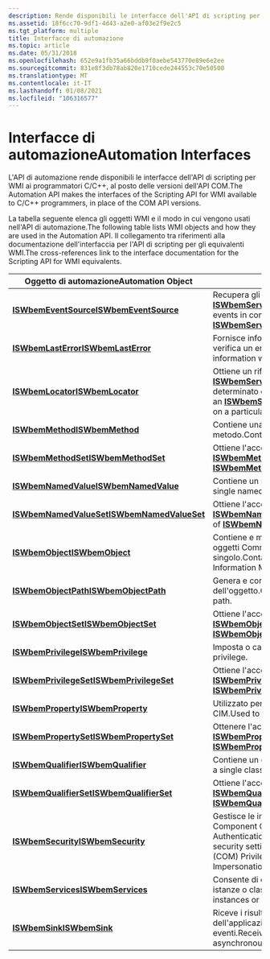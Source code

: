 ```yaml
---
description: Rende disponibili le interfacce dell'API di scripting per WMI ai programmatori C/C++, al posto delle versioni dell'API COM.
ms.assetid: 18f6cc70-9df1-4d43-a2e0-af03e2f9e2c5
ms.tgt_platform: multiple
title: Interfacce di automazione
ms.topic: article
ms.date: 05/31/2018
ms.openlocfilehash: 652e9a1fb35a66bddb9f0aebe543770e89e6e2ee
ms.sourcegitcommit: 831e8f3db78ab820e1710cede244553c70e50500
ms.translationtype: MT
ms.contentlocale: it-IT
ms.lasthandoff: 01/08/2021
ms.locfileid: "106316577"
---
```

# <a name="automation-interfaces"></a><span data-ttu-id="e6cab-103">Interfacce di automazione</span><span class="sxs-lookup"><span data-stu-id="e6cab-103">Automation Interfaces</span></span>

<span data-ttu-id="e6cab-104">L'API di automazione rende disponibili le interfacce dell'API di scripting per WMI ai programmatori C/C++, al posto delle versioni dell'API COM.</span><span class="sxs-lookup"><span data-stu-id="e6cab-104">The Automation API makes the interfaces of the Scripting API for WMI available to C/C++ programmers, in place of the COM API versions.</span></span>

<span data-ttu-id="e6cab-105">La tabella seguente elenca gli oggetti WMI e il modo in cui vengono usati nell'API di automazione.</span><span class="sxs-lookup"><span data-stu-id="e6cab-105">The following table lists WMI objects and how they are used in the Automation API.</span></span> <span data-ttu-id="e6cab-106">Il collegamento tra riferimenti alla documentazione dell'interfaccia per l'API di scripting per gli equivalenti WMI.</span><span class="sxs-lookup"><span data-stu-id="e6cab-106">The cross-references link to the interface documentation for the Scripting API for WMI equivalents.</span></span>



| <span data-ttu-id="e6cab-107">Oggetto di automazione</span><span class="sxs-lookup"><span data-stu-id="e6cab-107">Automation Object</span></span>                                 | <span data-ttu-id="e6cab-108">Descrizione</span><span class="sxs-lookup"><span data-stu-id="e6cab-108">Description</span></span>                                                                                                                 |
|---------------------------------------------------|-----------------------------------------------------------------------------------------------------------------------------|
| [<span data-ttu-id="e6cab-109">**ISWbemEventSource**</span><span class="sxs-lookup"><span data-stu-id="e6cab-109">**ISWbemEventSource**</span></span>](swbemeventsource.md)     | <span data-ttu-id="e6cab-110">Recupera gli eventi in combinazione con [**ISWbemServices.ExecNotificationQuery**](swbemservices-execnotificationquery.md).</span><span class="sxs-lookup"><span data-stu-id="e6cab-110">Retrieves events in conjunction with [**ISWbemServices.ExecNotificationQuery**](swbemservices-execnotificationquery.md).</span></span>   |
| [<span data-ttu-id="e6cab-111">**ISWbemLastError**</span><span class="sxs-lookup"><span data-stu-id="e6cab-111">**ISWbemLastError**</span></span>](swbemlasterror.md)         | <span data-ttu-id="e6cab-112">Fornisce informazioni estese sugli errori quando si verifica un errore.</span><span class="sxs-lookup"><span data-stu-id="e6cab-112">Provides extended error information when an error occurs.</span></span>                                                                   |
| [<span data-ttu-id="e6cab-113">**ISWbemLocator**</span><span class="sxs-lookup"><span data-stu-id="e6cab-113">**ISWbemLocator**</span></span>](swbemlocator.md)             | <span data-ttu-id="e6cab-114">Ottiene un riferimento a un oggetto [**ISWbemServices**](swbemservices.md) che può accedere a WMI in un determinato computer host.</span><span class="sxs-lookup"><span data-stu-id="e6cab-114">Obtains a reference to an [**ISWbemServices**](swbemservices.md) object that can access WMI on a particular host computer.</span></span> |
| [<span data-ttu-id="e6cab-115">**ISWbemMethod**</span><span class="sxs-lookup"><span data-stu-id="e6cab-115">**ISWbemMethod**</span></span>](swbemmethod.md)               | <span data-ttu-id="e6cab-116">Contiene una singola definizione di metodo.</span><span class="sxs-lookup"><span data-stu-id="e6cab-116">Contains a single method definition.</span></span>                                                                                        |
| [<span data-ttu-id="e6cab-117">**ISWbemMethodSet**</span><span class="sxs-lookup"><span data-stu-id="e6cab-117">**ISWbemMethodSet**</span></span>](swbemmethodset.md)         | <span data-ttu-id="e6cab-118">Ottiene l'accesso a una raccolta di oggetti [**ISWbemMethod**](swbemmethod.md) .</span><span class="sxs-lookup"><span data-stu-id="e6cab-118">Gets access to a collection of [**ISWbemMethod**](swbemmethod.md) objects.</span></span>                                                 |
| [<span data-ttu-id="e6cab-119">**ISWbemNamedValue**</span><span class="sxs-lookup"><span data-stu-id="e6cab-119">**ISWbemNamedValue**</span></span>](swbemnamedvalue.md)       | <span data-ttu-id="e6cab-120">Contiene un singolo valore denominato.</span><span class="sxs-lookup"><span data-stu-id="e6cab-120">Contains a single named value.</span></span>                                                                                              |
| [<span data-ttu-id="e6cab-121">**ISWbemNamedValueSet**</span><span class="sxs-lookup"><span data-stu-id="e6cab-121">**ISWbemNamedValueSet**</span></span>](swbemnamedvalueset.md) | <span data-ttu-id="e6cab-122">Ottiene l'accesso a una raccolta di oggetti [**ISWbemNamedValue**](swbemnamedvalue.md) .</span><span class="sxs-lookup"><span data-stu-id="e6cab-122">Gets access to a collection of [**ISWbemNamedValue**](swbemnamedvalue.md) objects.</span></span>                                         |
| [<span data-ttu-id="e6cab-123">**ISWbemObject**</span><span class="sxs-lookup"><span data-stu-id="e6cab-123">**ISWbemObject**</span></span>](swbemobject.md)               | <span data-ttu-id="e6cab-124">Contiene e modifica un'istanza o una classe di oggetti Common Information Model (CIM) singolo.</span><span class="sxs-lookup"><span data-stu-id="e6cab-124">Contains and manipulates a single Common Information Model (CIM) object class or instance.</span></span>                                  |
| [<span data-ttu-id="e6cab-125">**ISWbemObjectPath**</span><span class="sxs-lookup"><span data-stu-id="e6cab-125">**ISWbemObjectPath**</span></span>](swbemobjectpath.md)       | <span data-ttu-id="e6cab-126">Genera e convalida un percorso dell'oggetto.</span><span class="sxs-lookup"><span data-stu-id="e6cab-126">Generates and validates an object path.</span></span>                                                                                     |
| [<span data-ttu-id="e6cab-127">**ISWbemObjectSet**</span><span class="sxs-lookup"><span data-stu-id="e6cab-127">**ISWbemObjectSet**</span></span>](swbemobjectset.md)         | <span data-ttu-id="e6cab-128">Ottiene l'accesso a una raccolta di oggetti [**ISWbemObject**](swbemobject.md) .</span><span class="sxs-lookup"><span data-stu-id="e6cab-128">Gets access to a collection of [**ISWbemObject**](swbemobject.md) objects.</span></span>                                                 |
| [<span data-ttu-id="e6cab-129">**ISWbemPrivilege**</span><span class="sxs-lookup"><span data-stu-id="e6cab-129">**ISWbemPrivilege**</span></span>](swbemprivilege.md)         | <span data-ttu-id="e6cab-130">Imposta o cancella un privilegio.</span><span class="sxs-lookup"><span data-stu-id="e6cab-130">Sets or clears a privilege.</span></span>                                                                                                 |
| [<span data-ttu-id="e6cab-131">**ISWbemPrivilegeSet**</span><span class="sxs-lookup"><span data-stu-id="e6cab-131">**ISWbemPrivilegeSet**</span></span>](swbemprivilegeset.md)   | <span data-ttu-id="e6cab-132">Ottiene l'accesso a una raccolta di oggetti [**ISWbemPrivilege**](swbemprivilege.md) .</span><span class="sxs-lookup"><span data-stu-id="e6cab-132">Gets access to a collection of [**ISWbemPrivilege**](swbemprivilege.md) objects.</span></span>                                           |
| [<span data-ttu-id="e6cab-133">**ISWbemProperty**</span><span class="sxs-lookup"><span data-stu-id="e6cab-133">**ISWbemProperty**</span></span>](swbemproperty.md)           | <span data-ttu-id="e6cab-134">Utilizzato per contenere una singola proprietà CIM.</span><span class="sxs-lookup"><span data-stu-id="e6cab-134">Used to contain a single CIM property.</span></span>                                                                                      |
| [<span data-ttu-id="e6cab-135">**ISWbemPropertySet**</span><span class="sxs-lookup"><span data-stu-id="e6cab-135">**ISWbemPropertySet**</span></span>](swbempropertyset.md)     | <span data-ttu-id="e6cab-136">Ottenere l'accesso a una raccolta di oggetti [**ISWbemProperty**](swbemproperty.md) .</span><span class="sxs-lookup"><span data-stu-id="e6cab-136">Get access to a collection of [**ISWbemProperty**](swbemproperty.md) objects.</span></span>                                              |
| [<span data-ttu-id="e6cab-137">**ISWbemQualifier**</span><span class="sxs-lookup"><span data-stu-id="e6cab-137">**ISWbemQualifier**</span></span>](swbemqualifier.md)         | <span data-ttu-id="e6cab-138">Contiene un qualificatore di classe singola.</span><span class="sxs-lookup"><span data-stu-id="e6cab-138">Contains a single class qualifier.</span></span>                                                                                          |
| [<span data-ttu-id="e6cab-139">**ISWbemQualifierSet**</span><span class="sxs-lookup"><span data-stu-id="e6cab-139">**ISWbemQualifierSet**</span></span>](swbemqualifierset.md)   | <span data-ttu-id="e6cab-140">Ottiene l'accesso a una raccolta di oggetti [**ISWbemQualifier**](swbemqualifier.md) .</span><span class="sxs-lookup"><span data-stu-id="e6cab-140">Gets access to a collection of [**ISWbemQualifier**](swbemqualifier.md) objects.</span></span>                                           |
| [<span data-ttu-id="e6cab-141">**ISWbemSecurity**</span><span class="sxs-lookup"><span data-stu-id="e6cab-141">**ISWbemSecurity**</span></span>](swbemsecurity.md)           | <span data-ttu-id="e6cab-142">Gestisce le impostazioni di sicurezza, ad esempio Component Object Model (COM) Privilege, AuthenticationLevel e ImpersonationLevel.</span><span class="sxs-lookup"><span data-stu-id="e6cab-142">Manages security settings such as Component Object Model (COM) Privilege, AuthenticationLevel, and ImpersonationLevel.</span></span>      |
| [<span data-ttu-id="e6cab-143">**ISWbemServices**</span><span class="sxs-lookup"><span data-stu-id="e6cab-143">**ISWbemServices**</span></span>](swbemservices.md)           | <span data-ttu-id="e6cab-144">Consente di creare, aggiornare e recuperare istanze o classi.</span><span class="sxs-lookup"><span data-stu-id="e6cab-144">Creates, updates, and retrieves instances or classes.</span></span>                                                                       |
| [<span data-ttu-id="e6cab-145">**ISWbemSink**</span><span class="sxs-lookup"><span data-stu-id="e6cab-145">**ISWbemSink**</span></span>](swbemsink.md)                   | <span data-ttu-id="e6cab-146">Riceve i risultati delle operazioni asincrone dell'applicazione client e delle notifiche degli eventi.</span><span class="sxs-lookup"><span data-stu-id="e6cab-146">Receives the results of client application asynchronous operations and event notifications.</span></span>                                 |



 

 

 



